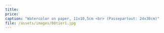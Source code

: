 ```yaml
---
title: 
price:
caption: "Watercolor on paper, 11x10,5cm <br> (Passepartout: 24x30cm)"
file: /assets/images/00tier1.jpg
---
```

